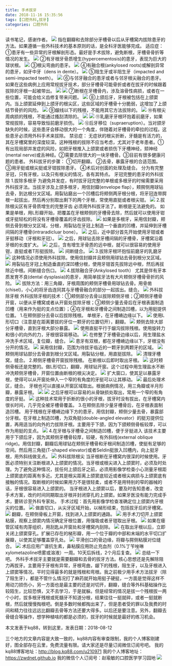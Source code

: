 ```yaml
---
title: 手术拔牙
date: 2018-11-16 15:35:56
tags: [口腔外科,拔牙]
categories: 口腔外科
---
```

读书笔记，感谢作者。
![](https://zymblog-1258069789.cos.ap-chengdu.myqcloud.com/blog0013-ssby/01.jpg)
指在翻瓣和去除部分牙槽骨以后从牙槽窝内拔除患牙的方法。如果遵循一些外科技术的基本原则的话，是全科牙医能够完成。
适应症：
①患牙有一些异常的牙根解剖形态。最好是手术拔除，避免断根，牙槽骨骨折等情况的发生。
![](https://zymblog-1258069789.cos.ap-chengdu.myqcloud.com/blog0013-ssby/02.jpg)
②有牙根牙骨质增生(hypercementosis)的患牙，表现为巨大的球状根。
![](https://zymblog-1258069789.cos.ap-chengdu.myqcloud.com/blog0013-ssby/03.jpg)
③根尖弯曲的患牙。
![](https://zymblog-1258069789.cos.ap-chengdu.myqcloud.com/blog0013-ssby/04.jpg)
④有融合根(ankylosed roots)或解剖异常的患牙，如牙中牙（dens in dente）。
![](https://zymblog-1258069789.cos.ap-chengdu.myqcloud.com/blog0013-ssby/05.jpg)
⑤阻生牙或半阻生牙（impacted and semi-impacted teeth）。
![](https://zymblog-1258069789.cos.ap-chengdu.myqcloud.com/blog0013-ssby/06.jpg)
⑥与邻牙融合的患牙或者与邻牙根尖融合的患牙。如果在这些病例上应用常规拔牙技术，部分牙槽骨可能骨折或者在拔牙的时候跟着拔除的牙根一起被带出。
![](https://zymblog-1258069789.cos.ap-chengdu.myqcloud.com/blog0013-ssby/07.jpg)
![](https://zymblog-1258069789.cos.ap-chengdu.myqcloud.com/blog0013-ssby/08.jpg)
⑦断根在牙槽骨内，涉及溶骨性病损，或者在一些位置，可能会给义齿修复带来问题。
![](https://zymblog-1258069789.cos.ap-chengdu.myqcloud.com/blog0013-ssby/09.jpg)
⑧上颌后牙，牙根被包括在上颌窦内。当上颌窦延伸到上颌牙的根尖区，这些区域的牙槽骨十分脆弱，这增加了上颌结节骨折的风险。
![](https://zymblog-1258069789.cos.ap-chengdu.myqcloud.com/blog0013-ssby/10.jpg)
⑨龈线以下的残根，不能用其它方法拔除的。
![](https://zymblog-1258069789.cos.ap-chengdu.myqcloud.com/blog0013-ssby/11.jpg)
⑩有根尖周病损的残根，不能通过搔刮清除的。
![](https://zymblog-1258069789.cos.ap-chengdu.myqcloud.com/blog0013-ssby/12.jpg)
![](https://zymblog-1258069789.cos.ap-chengdu.myqcloud.com/blog0013-ssby/13.jpg)
⑪乳磨牙牙根环抱着前磨牙，如果常规拔除，容易导致恒前磨牙损伤。
![](https://zymblog-1258069789.cos.ap-chengdu.myqcloud.com/blog0013-ssby/14.jpg)
⑫后牙移位（supraeruption）。当对颌牙缺失的时候，这些患牙会移动很大的一个角度，伴随着对牙槽骨的牵拉的过程。这些患牙必须用外科手术来拔除。
禁忌症：
无症状的根尖折断，牙髓是有活力的，其在牙槽窝里的深度较深。这种残根的拔除不应当考虑，尤其对于老年患者。①有出现局部并发症的风险，如把牙根推入上颌窦或者损伤下牙槽神经，颏神经(mental nerve)或舌神经。②需要去除很大的一块牙槽骨。③目前有很多健康问题的患者。
外科拔牙的步骤：
①切开翻瓣。
②去骨，暴露牙根的合适范围。
③用牙挺或根尖挺或牙钳拔除患牙。
④术后对创面的处理及缝合。
分为有完整牙冠，只有牙根，以及只有根尖的情况，各有其特点。
牙冠完整的患牙的外科拔除
1.拔除多根牙
为避免并发症，有时拔牙冠完整的单根或多根牙的时候需要采用外科拔牙法。当拔牙涉及上颌多根牙，用信封瓣(envelope flap），颊腭侧用球钻去骨，到达根分叉区域。用裂钻磨出一个凹槽后将颊侧两牙根分根，将牙冠连带腭根一起拔出，然后再分别取出剩下的两个牙根，常使用直挺或者根尖钳。
![](https://zymblog-1258069789.cos.ap-chengdu.myqcloud.com/blog0013-ssby/15.jpg)
 2.拔除根尖区有牙骨质增生的完整牙齿
必须用外科拔牙法了。断根是无法避免的。
如果是单根，用L形瓣开始，把覆盖在牙根颊侧的牙槽骨去除，然后就可以使用牙钳或牙挺轻松的将没有牙槽骨覆盖的牙齿拔除。
![](https://zymblog-1258069789.cos.ap-chengdu.myqcloud.com/blog0013-ssby/16.jpg)
如果是多根牙，采用信封瓣，颊侧去骨到根分叉区域，分根，用裂钻在牙冠上制造一个垂直的凹槽，并延伸到牙槽间隔的牙槽骨(intraradicluar bone）。
![](https://zymblog-1258069789.cos.ap-chengdu.myqcloud.com/blog0013-ssby/17.jpg)
之后，近中部分首先开始使用牙钳或者牙挺移动（牙根和牙冠）。
![](https://zymblog-1258069789.cos.ap-chengdu.myqcloud.com/blog0013-ssby/18.jpg)
之后，用球钻去除牙槽间隔的牙槽骨，牙槽窝沿着牙根的长度扩大。
![](https://zymblog-1258069789.cos.ap-chengdu.myqcloud.com/blog0013-ssby/19.jpg)
之后，含有增生牙骨质的远中根，就可以很容易的使用牙钳，直挺或者T形挺拔除。
![](https://zymblog-1258069789.cos.ap-chengdu.myqcloud.com/blog0013-ssby/20.jpg)
 间断缝合。
![](https://zymblog-1258069789.cos.ap-chengdu.myqcloud.com/blog0013-ssby/21.jpg)
3.拔除牙根环抱恒前磨牙的乳磨牙
![](https://zymblog-1258069789.cos.ap-chengdu.myqcloud.com/blog0013-ssby/22.jpg)
这种情况必须使用外科拔除。使用信封瓣并且颊侧用球钻去骨到根分叉区域。
![](https://zymblog-1258069789.cos.ap-chengdu.myqcloud.com/blog0013-ssby/23.jpg)
用裂钻在牙冠上制造垂直的深凹槽分根，使用牙钳首先拔除远中根，然后再拔除近中根。间断缝合伤口。
![](https://zymblog-1258069789.cos.ap-chengdu.myqcloud.com/blog0013-ssby/24.jpg)
4.拔除融合牙(Ankylosed tooth）
尤其是伴有牙本质发育不良(dental dysplasia)的患牙，用简单拔牙法有大片颊侧牙槽骨骨折的风险。
![](https://zymblog-1258069789.cos.ap-chengdu.myqcloud.com/blog0013-ssby/25.jpg)
拔除方法：用三角瓣，牙根周围的颊侧牙槽骨用球钻去骨。用骨凿(chisel)，小心的将牙齿连同其与牙槽骨融合的部分一起拔出。缝合。
![](https://zymblog-1258069789.cos.ap-chengdu.myqcloud.com/blog0013-ssby/26.jpg)
外科拔除牙根
外科拔除牙根的技术：①颊侧部分去骨以拔除颊侧牙根；②颊侧牙槽骨开窗，以便从牙槽窝或者从开窗处拔除牙根；③颊侧少量去骨后在牙根表面制造凹槽（用来作为挺的支点位置）；④在牙根和牙槽骨之间制造凹槽，以为用挺提供位置。
1.在颊侧部分去骨以后拔除残根。
单根牙，在牙槽嵴边缘以下。
![](https://zymblog-1258069789.cos.ap-chengdu.myqcloud.com/blog0013-ssby/27.jpg)
使用L形切口（注意是在距离要拔的牙位一颗牙的位置切开），翻瓣。
![](https://zymblog-1258069789.cos.ap-chengdu.myqcloud.com/blog0013-ssby/28.jpg)
颊侧去除大部分牙槽骨，直到牙根大部分暴露。
![](https://zymblog-1258069789.cos.ap-chengdu.myqcloud.com/blog0013-ssby/29.jpg)
使用直挺平行于龈沟拔除残根。使用旋转力和很小的向外的力，牙根很容易移动。
![](https://zymblog-1258069789.cos.ap-chengdu.myqcloud.com/blog0013-ssby/30.jpg)
在修整了牙槽骨边缘以后，用生理盐水冲洗手术区域，复位瓣，缝合。
![](https://zymblog-1258069789.cos.ap-chengdu.myqcloud.com/blog0013-ssby/31.jpg)
患牙有双根，都在牙槽嵴边缘以下，牙根没有分开的情况。
![](https://zymblog-1258069789.cos.ap-chengdu.myqcloud.com/blog0013-ssby/32.jpg)
采用信封瓣，范围为待拔牙临近的一颗牙到两颗牙的区域。
![](https://zymblog-1258069789.cos.ap-chengdu.myqcloud.com/blog0013-ssby/33.jpg)
颊侧用球钻部分去骨直到根分叉区域。用裂钻分根，用直挺拔除。
![](https://zymblog-1258069789.cos.ap-chengdu.myqcloud.com/blog0013-ssby/34.jpg)
清理牙槽窝，缝合。
2.颊侧牙槽骨开窗拔除残根。
在断根以后即时取出牙根。
![](https://zymblog-1258069789.cos.ap-chengdu.myqcloud.com/blog0013-ssby/35.jpg)
这时颊侧骨板还是完整的。做L形切口，翻瓣，用球钻开窗。这个过程中用生理盐水不断冲洗颊侧牙槽骨，开窗位置由断根的根尖决定。
![](https://zymblog-1258069789.cos.ap-chengdu.myqcloud.com/blog0013-ssby/36.jpg)
扩大窗口，使其足以暴露牙根，使得可以从开窗处伸入一个窄的有角度的牙挺可以让其移动。
![](https://zymblog-1258069789.cos.ap-chengdu.myqcloud.com/blog0013-ssby/37.jpg)
最后处理术区，缝合。
牙根也可以直接从开窗区域取出。根据病例情况，用三角瓣或半月形瓣，暴露牙根。
![](https://zymblog-1258069789.cos.ap-chengdu.myqcloud.com/blog0013-ssby/38.jpg)
![](https://zymblog-1258069789.cos.ap-chengdu.myqcloud.com/blog0013-ssby/39.jpg)
之后牙根可以容易的从骨缺损处取出，常用一个窄的有角度的牙挺。
![](https://zymblog-1258069789.cos.ap-chengdu.myqcloud.com/blog0013-ssby/40.jpg)
这种技术常用于折断的很小的牙根，拔牙时没有拔出，在牙槽窝内很长时间，几乎完全被牙槽骨覆盖。
3.在颊侧去除少量牙槽骨后，在牙根表面制造凹槽。
用于残根在牙槽嵴边缘下方的患牙。用信封瓣，颊侧少量去骨，暴露部分牙根。在牙根上制造凹槽，为双角挺(double-angled elevator）的挺刃提供位置，再用适当的向外的力拔除牙根。主要用于下颌，因为下颌颊侧骨板较厚，可以作为用挺的支点。
![](https://zymblog-1258069789.cos.ap-chengdu.myqcloud.com/blog0013-ssby/41.jpg)
4.在牙根与牙槽骨之间制造凹槽，便于牙挺进入
该技术主要用于下颌后牙，因为其颊侧牙槽骨较厚，较硬，有外斜线(external oblique ridge)。用信封瓣，翻瓣后用球钻在颊侧牙槽骨和牙根间制造凹槽，使挺有足够的空间。然后用三角挺(T-shaped elevator)或者Seldin挺放入凹槽内，向上挺牙根，用外斜线做支点。
![](https://zymblog-1258069789.cos.ap-chengdu.myqcloud.com/blog0013-ssby/42.jpg)
外科拔除根尖
当牙根断在牙槽窝内很深的时候使用。牙医必须特别关注断根进入上颌窦的情况。当牙根或根尖进入上颌窦时，必须及时处理。为了避免这种情况，拔任何上颌后牙之前，必须用影像学检查小心测量牙根距上颌窦底的距离有多近。尤其是根尖距离上颌窦底较近或者根尖病损与上颌窦底有接触的情况。取断根的时候如果用力不是很轻柔，或者不是用特别的窄的器械的话，牙根很容易进入上颌窦的。
当牙根进入上颌窦以后，要及时告知患者，改变手术方案，改约时间同期取出牙根并封闭穿孔的上颌窦。如果牙医没有能力完成手术，要转诊至外科专家处。
手术过程：首先用影像学检查准确定位上颌窦内牙根尖的位置。
![](https://zymblog-1258069789.cos.ap-chengdu.myqcloud.com/blog0013-ssby/43.jpg)
做直切口，从尖牙区域开始，以梯形结束，包括拔牙后的牙槽窝。
![](https://zymblog-1258069789.cos.ap-chengdu.myqcloud.com/blog0013-ssby/44.jpg)
翻瓣，在颊侧骨板上开窗，找到进入上颌窦的通路。
![](https://zymblog-1258069789.cos.ap-chengdu.myqcloud.com/blog0013-ssby/45.jpg)
用手术刀切开上颌窦粘膜，观察上颌窦内情况确定牙根位置，用强吸或者牙钳取出牙根。
![](https://zymblog-1258069789.cos.ap-chengdu.myqcloud.com/blog0013-ssby/46.jpg)
如果在瘘管区域有肉芽组织，用刮匙从开窗处和牙槽窝内刮除。
![](https://zymblog-1258069789.cos.ap-chengdu.myqcloud.com/blog0013-ssby/47.jpg)
在取出牙根以后，立即关闭上颌窦穿孔。扩展已存在的梯形瓣，用一个位于瓣的中部和末端的水平切口扩展瓣，以使其足够覆盖穿孔处。
![](https://zymblog-1258069789.cos.ap-chengdu.myqcloud.com/blog0013-ssby/48.jpg)
平滑创口的骨边缘，将瓣与腭侧粘膜对位缝合。
![](https://zymblog-1258069789.cos.ap-chengdu.myqcloud.com/blog0013-ssby/49.jpg)
术后应用广谱抗生素，鼻粘膜应用防止充血剂（0.1%丁苄唑啉xylometazoline喷雾或溶液）一周。10天后拆线，2个月后复查。
![](https://zymblog-1258069789.cos.ap-chengdu.myqcloud.com/blog0013-ssby/50.jpg)
总结一下吧。
外科手术拔牙主要就是需要翻瓣和去骨的拔牙方法。核心思想还是先解除阻力再拔牙。主要用于牙根有异常，牙根弯曲，龈下的残根，阻生牙，以及牙根进入上颌窦等情况。平时见得最多的就是残根和弯根。我之前极少用手术方法拔牙（除了阻生牙），都是不管什么情况打了麻药就开始用挺子硬挺，一方面是觉得这样不用动刀损伤小，另一方面也是最主要的还是对切开，翻瓣，缝合等外科基础操作比较陌生，比较恐惧，又不去学习，于是就躲。但是经常的情况是拔一个残根拔一两个小时，拔多根牙残根或死髓牙不知道分根，结果往往一挺就碎，或者一挺就断根，然后就慢慢掏根吧。倒是多数时候都掏出来了，但是患者受的罪以及我费的时间和精力往往远远比翻瓣去骨等方法还要大得多。以后还是要注意。另外，翻瓣去骨缝合等操作，想学种植啥的都是必须的，拔牙的时候就是最好的练习机会。

本文发表于kq88，转到这里，发表日期：2018-08-12

三个地方的文章内容是大致一致的，kq88内容有审查限制，我的个人博客刚建好，图全部存在云里，免费流量有限。请大家还是尽量订阅微信订阅号吧。
我的kq88博客地址：http://blog.kq88.com/u210971
我的个人博客地址：https://zwdnet.github.io
我的微信个人订阅号：赵瑜敏的口腔医学学习园地
![](https://zymblog-1258069789.cos.ap-chengdu.myqcloud.com/other/wx.jpg)